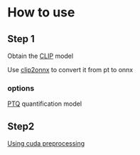 # How to use

## Step 1
Obtain the [CLIP](https://github.com/openai/CLIP) model

Use [clip2onnx](https://github.com/L-fountain/clip2onnx) to convert it from pt to onnx

### options
[PTQ](https://github.com/L-fountain/clip2onnx/deploy/int8) quantification model


## Step2
[Using cuda preprocessing](https://blog.csdn.net/zi_y_uan/article/details/130932829)

	